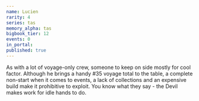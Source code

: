 ```yaml
---
name: Lucien
rarity: 4
series: tas
memory_alpha: tas
bigbook_tier: 12
events: 0
in_portal:
published: true
---
```


As with a lot of voyage-only crew, someone to keep on side mostly for cool factor. Although he brings a handy #35 voyage total to the table, a complete non-start when it comes to events, a lack of collections and an expensive build make it prohibitive to exploit. You know what they say - the Devil makes work for idle hands to do.
